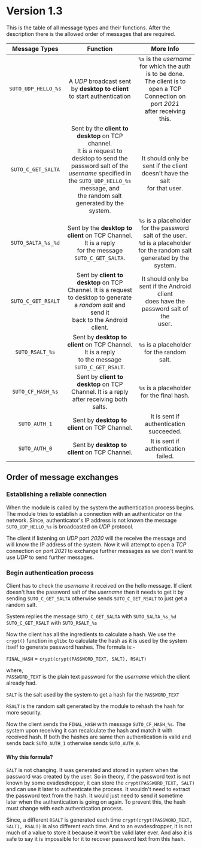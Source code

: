 # Version 1.3

This is the table of all message types and their functions. After the description there is the allowed order of messages that are
required.

|    Message Types    |                                                                                                            Function                                                                                                           |                                                                  More Info                                                                  |
|:-------------------:|:-----------------------------------------------------------------------------------------------------------------------------------------------------------------------------------------------------------------------------:|:-------------------------------------------------------------------------------------------------------------------------------------------:|
| `SUTO_UDP_HELLO_%s` |                                                                          A _UDP_ broadcast sent by __desktop to client__<br> to start authentication                                                                          | `%s` is the _username_ for which the auth is to be done. <br>The client is to open a TCP Connection on port _2021_<br>after receiving this. |
|  `SUTO_C_GET_SALTA` | Sent by the __client to desktop__ on TCP channel.<br>It is a request to desktop to send the password salt of the <br>_username_ specified in the `SUTO_UDP_HELLO_%s` message, and<br>the random salt generated by the system. |                              <br>It should only be sent if the client doesn't have the salt <br>for that user.                              |
| `SUTO_SALTA_%s_%d`  | Sent by the __desktop to client__ on TCP Channel. It is a reply<br>for the message `SUTO_C_GET_SALTA`.<br>                                                                                                                    | `%s` is a placeholder for the password salt of the user. <br>`%d` is a placeholder for the random salt generated by the<br>system.          |
|  `SUTO_C_GET_RSALT` |                                       Sent by __client to desktop__ on TCP Channel. It is a request<br>to desktop to generate a _random salt_ and send it<br>back to the Android client.                                      |                         It should only be sent if the Android client<br>does have the password salt of the<br>user.                         |
| `SUTO_RSALT_%s`     | Sent by __desktop to client__ on TCP Channel. It is a reply <br>to the message `SUTO_C_GET_RSALT`.                                                                                                                            | `%s` is a placeholder for the random salt.                                                                                                  |
| `SUTO_CF_HASH_%s`   | Sent by __client to desktop__ on TCP Channel. It is a reply <br>after receiving both salts.                                                                                                                                   | `%s` is a placeholder for the final hash.                                                                                                   |
| `SUTO_AUTH_1`       | Sent by __desktop to client__ on TCP Channel.                                                                                                                                                                                 | It is sent if authentication succeeded.                                                                                                     |
| `SUTO_AUTH_0`       | Sent by __desktop to client__ on TCP Channel.                                                                                                                                                                                 | It is sent if authentication failed.                                                                                                        |

## Order of message exchanges

### Establishing a reliable connection 

When the module is called by the system the authentication process begins. The module tries to establish a
connection with an authenticator on the network. Since, authenticator's IP address is not known the message
`SUTO_UDP_HELLO_%s` is broadcasted on _UDP_ protocol.

The client if listening on _UDP_ port _2020_ will the receive the message and will know the IP address of the system.
Now it will attempt to open a _TCP_ connection on port _2021_ to exchange further messages as we don't want to use _UDP_ 
to send further messages.

### Begin authentication process

Client has to check the _username_ it received on the hello message. If client doesn't has the password salt of the _username_
then it needs to get it by sending `SUTO_C_GET_SALTA` otherwise sends `SUTO_C_GET_RSALT` to just get a random salt.

System replies the message 
`SUTO_C_GET_SALTA` with `SUTO_SALTA_%s_%d`
`SUTO_C_GET_RSALT` with `SUTO_RSALT_%s`

Now the client has all the ingredients to calculate a hash. We use the `crypt()` function in `glibc` to calculate the hash as
it is used by the system itself to generate password hashes. The formula is:- 

`FINAL_HASH` = `crypt(crypt(PASSWORD_TEXT, SALT), RSALT)`

where,  
`PASSWORD_TEXT` is the plain text password for the _username_ which the client already had.

`SALT` is the salt used by the system to get a hash for the `PASSWORD_TEXT`

`RSALT` is the random salt generated by the module to rehash the hash for more security.

Now the client sends the `FINAL_HASH` with message `SUTO_CF_HASH_%s`. The system upon receiving it can recalculate the hash
and match it with received hash. If both the hashes are same then authentication is valid and sends back `SUTO_AUTH_1` otherwise
sends `SUTO_AUTH_0`.

#### Why this formula?

`SALT` is not changing. It was generated and stored in system when the password was created by the user. So in theory, if the
password text is not known by some evadesdropper, it can store the `crypt(PASSWORD_TEXT, SALT)` and can use it later to 
authenticate the process. It wouldn't need to extract the password text from the hash. It would just need to send it sometime later
when the authentication is going on again. To prevent this, the hash must change with each authentication process.

Since, a different `RSALT` is generated each time `crypt(crypt(PASSWORD_TEXT, SALT), RSALT)` is also different each time. And to
an evadesdropper, it is not much of a value to store it because it won't be valid later ever. And also it is safe to say it is
impossible for it to recover password text from this hash.
